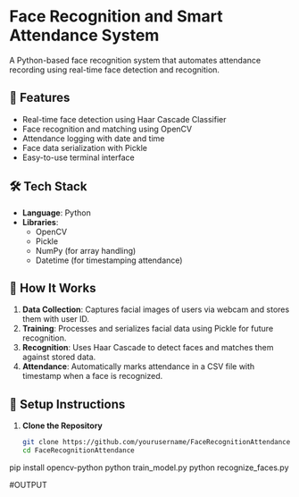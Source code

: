 # Face Recognition and Smart Attendance System

A Python-based face recognition system that automates attendance recording using real-time face detection and recognition.

## 📌 Features

- Real-time face detection using Haar Cascade Classifier
- Face recognition and matching using OpenCV
- Attendance logging with date and time
- Face data serialization with Pickle
- Easy-to-use terminal interface

## 🛠 Tech Stack

- **Language**: Python
- **Libraries**:
  - OpenCV
  - Pickle
  - NumPy (for array handling)
  - Datetime (for timestamping attendance)

## 🎯 How It Works

1. **Data Collection**: Captures facial images of users via webcam and stores them with user ID.
2. **Training**: Processes and serializes facial data using Pickle for future recognition.
3. **Recognition**: Uses Haar Cascade to detect faces and matches them against stored data.
4. **Attendance**: Automatically marks attendance in a CSV file with timestamp when a face is recognized.


## 🚀 Setup Instructions

1. **Clone the Repository**
   ```bash
   git clone https://github.com/yourusername/FaceRecognitionAttendance.git
   cd FaceRecognitionAttendance
pip install opencv-python 
python train_model.py
python recognize_faces.py


#OUTPUT


